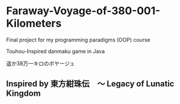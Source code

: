# Faraway-Voyage-of-380-001-Kilometers
Final project for my programming paradigms (OOP) course

Touhou-Inspired danmaku game in Java

遥か38万一キロのボヤージュ

Inspired by 東方紺珠伝　～ Legacy of Lunatic Kingdom
--
